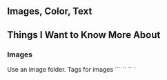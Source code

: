 ## Images, Color, Text

## Things I Want to Know More About

### Images
<p> Use an image folder. Tags for images ``<img>` `<src>` `<alt>` `<title>` `<height>` `<width>`` Be sure to specify height and width because images take longer to load. Placement impacts the display when paired with text and are dictated by the elements in the html, such as block (heading1) and inline ``<img>``. </p>
<p> Save images in the right format, size, use the correct resolution (most computers only show 72 px per inch). Save images at the same width and height you want to use on your page. Save images with a resolution of 72 ppi. </p>
<p> Images with differnt colors should be jpegs. Use gif or png when saving images with few colors or large areas of the same color. <p>
<p> Vectors are resolution independent, created by placing points on a grid and drawing lines between those points. SVG isn't widespread...</p>
<p> JIFS?? </p>
<p> ``<figure>`` and ``<figcaption>``</p>
<p> Use JPEG for images that contain nature or variation in color and intensity is smooth. </p>
<p> Use PNG for any images that needs transparency or for images with text and objects like logos. Use GIF for animations. </p>
<p> Lossless (PNG, also higher storage and GIF) and lossy (JPEG) compression either lose data during compression, or does not. JPEGs are not transparent. PNGs and GIFs are. JPGs support a lot of colors. PNG and GIF only 256. </p>

### Color
<p>Color can be coded with RGB values, HEX codes, HSLA, and 147 color names. 

### Text